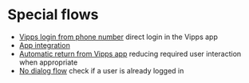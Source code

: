 <!-- START_METADATA
---
title: Introduction
sidebar_label: Special flows
sidebar_position: 40
pagination_prev: Null
pagination_next: Null
---
END_METADATA -->

# Special flows

- [Vipps login from phone number](phone-number-ciba-flows.md) direct login in the Vipps app
- [App integration](app-integration.md)
- [Automatic return from Vipps app](automatic-return.md) reducing required user interaction when appropriate
- [No dialog flow](no-dialog.md) check if a user is already logged in
